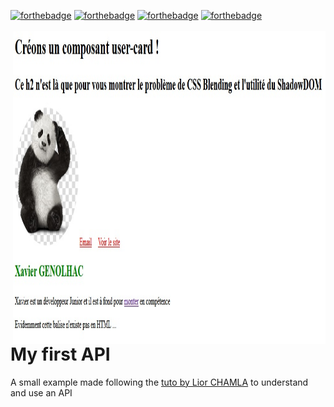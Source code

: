 [![forthebadge](http://forthebadge.com/images/badges/built-with-love.svg)](http://forthebadge.com)
[![forthebadge](https://forthebadge.com/images/badges/uses-html.svg)](https://forthebadge.com)
[![forthebadge](https://forthebadge.com/images/badges/made-with-javascript.svg)](https://forthebadge.com)
[![forthebadge](https://forthebadge.com/images/badges/0-percent-optimized.svg)](https://forthebadge.com)<br><br>
<img align="right" width="500" height="500" src="00.jpg">

# My first API
A small example made following the [tuto by Lior CHAMLA](https://www.youtube.com/watch?v=zrigq4HIecM&list=PLpUhHhXoxrjf-CGm82kXtbrAtoMsO5xsL) to understand and use an API
